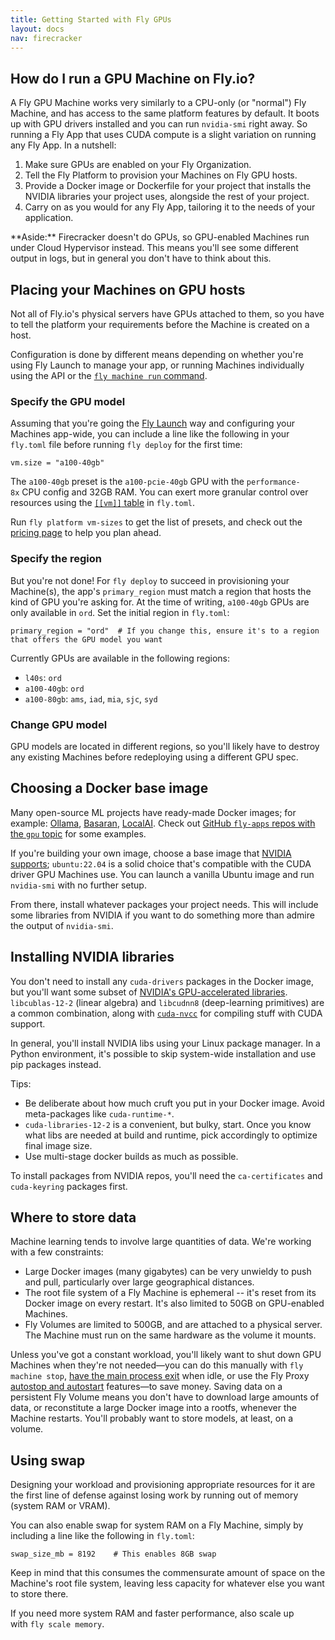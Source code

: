 ```yaml
---
title: Getting Started with Fly GPUs
layout: docs
nav: firecracker
---
```


## How do I run a GPU Machine on Fly.io?

A Fly GPU Machine works very similarly to a CPU-only (or "normal") Fly Machine, and has access to the same platform features by default. It boots up with GPU drivers installed and you can run `nvidia-smi` right away. So running a Fly App that uses CUDA compute is a slight variation on running any Fly App. In a nutshell:

1. Make sure GPUs are enabled on your Fly Organization.
1. Tell the Fly Platform to provision your Machines on Fly GPU hosts.
1. Provide a Docker image or Dockerfile for your project that installs the NVIDIA libraries your project uses, alongside the rest of your project.
1. Carry on as you would for any Fly App, tailoring it to the needs of your application.

<div class="note icon">
**Aside:** Firecracker doesn't do GPUs, so GPU-enabled Machines run under Cloud Hypervisor instead. This means you'll see some different output in logs, but in general you don't have to think about this.
</div>

## Placing your Machines on GPU hosts

Not all of Fly.io's physical servers have GPUs attached to them, so you have to tell the platform your requirements before the Machine is created on a host.

Configuration is done by different means depending on whether you're using Fly Launch to manage your app, or running Machines individually using the API or the [`fly machine run` command](/docs/machines/run/).

### Specify the GPU model

Assuming that you're going the [Fly Launch](/docs/apps/) way and configuring your Machines app-wide, you can include a line like the following in your `fly.toml` file before running `fly deploy` for the first time:

```
vm.size = "a100-40gb"
```

The `a100-40gb` preset is the `a100-pcie-40gb` GPU with the `performance-8x` CPU config and 32GB RAM. You can exert more granular control over resources using the [`[[vm]]` table](/docs/reference/configuration/#the-vm-section) in `fly.toml`.

Run `fly platform vm-sizes` to get the list of presets, and check out the [pricing page](/docs/about/pricing/#gpus-and-fly-machines) to help you plan ahead.

### Specify the region

But you're not done! For `fly deploy` to succeed in provisioning your Machine(s), the app's `primary_region` must match a region that hosts the kind of GPU you're asking for. At the time of writing, `a100-40gb` GPUs are only available in `ord`. Set the initial region in `fly.toml`:

```
primary_region = "ord"  # If you change this, ensure it's to a region that offers the GPU model you want
```

Currently GPUs are available in the following regions:

- `l40s`: `ord`
- `a100-40gb`: `ord`
- `a100-80gb`: `ams`, `iad`, `mia`, `sjc`, `syd`


### Change GPU model

GPU models are located in different regions, so you'll likely have to destroy any existing Machines before redeploying using a different GPU spec.


## Choosing a Docker base image

Many open-source ML projects have ready-made Docker images; for example: [Ollama](https://ollama.ai/blog/ollama-is-now-available-as-an-official-docker-image+external), [Basaran](https://github.com/hyperonym/basaran+external), [LocalAI](https://localai.io/basics/getting_started/+external). Check out [GitHub `fly-apps` repos with the `gpu` topic](https://github.com/orgs/fly-apps/repositories?q=topic%3Agpu+external) for some examples.

If you're building your own image, choose a base image that [NVIDIA supports](https://docs.nvidia.com/cuda/cuda-installation-guide-linux/index.html#system-requirements+external); `ubuntu:22.04` is a solid choice that's compatible with the CUDA driver GPU Machines use. You can launch a vanilla Ubuntu image and run `nvidia-smi` with no further setup.

From there, install whatever packages your project needs. This will include some libraries from NVIDIA if you want to do something more than admire the output of `nvidia-smi`.

## Installing NVIDIA libraries

You don't need to install any `cuda-drivers` packages in the Docker image, but you'll want some subset of [NVIDIA's GPU-accelerated libraries](https://developer.nvidia.com/gpu-accelerated-libraries+external). `libcublas-12-2` (linear algebra) and `libcudnn8` (deep-learning primitives) are a common combination, along with [`cuda-nvcc`](https://developer.nvidia.com/cuda-llvm-compiler+external) for compiling stuff with CUDA support.

In general, you'll install NVIDIA libs using your Linux package manager. In a Python environment, it's possible to skip system-wide installation and use pip packages instead.

Tips:

-  Be deliberate about how much cruft you put in your Docker image. Avoid meta-packages like `cuda-runtime-*`.
- `cuda-libraries-12-2` is a convenient, but bulky, start. Once you know what libs are needed at build and runtime, pick accordingly to optimize final image size.
- Use multi-stage docker builds as much as possible.

To install packages from NVIDIA repos, you'll need the `ca-certificates` and `cuda-keyring` packages first.

## Where to store data

Machine learning tends to involve large quantities of data. We're working with a few constraints:

- Large Docker images (many gigabytes) can be very unwieldy to push and pull, particularly over large geographical distances.
- The root file system of a Fly Machine is ephemeral -- it's reset from its Docker image on every restart. It's also limited to 50GB on GPU-enabled Machines.
- Fly Volumes are limited to 500GB, and are attached to a physical server. The Machine must run on the same hardware as the volume it mounts.

Unless you've got a constant workload, you'll likely want to shut down GPU Machines when they're not needed&mdash;you can do this manually with `fly machine stop`, [have the main process exit](/docs/apps/autostart-stop/#stop-a-machine-by-terminating-its-main-process) when idle, or use the Fly Proxy [autostop and autostart](/docs/apps/autostart-stop/#how-it-works) features&mdash;to save money. Saving data on a persistent Fly Volume means you don't have to download large amounts of data, or reconstitute a large Docker image into a rootfs, whenever the Machine restarts. You'll probably want to store models, at least, on a volume.

## Using swap

Designing your workload and provisioning appropriate resources for it are the first line of defense against losing work by running out of memory (system RAM or VRAM). 

You can also enable swap for system RAM on a Fly Machine, simply by including a line like the following in `fly.toml`:

```
swap_size_mb = 8192    # This enables 8GB swap
```

Keep in mind that this consumes the commensurate amount of space on the Machine's root file system, leaving less capacity for whatever else you want to store there.

If you need more system RAM and faster performance, also scale up with `fly scale memory`.
